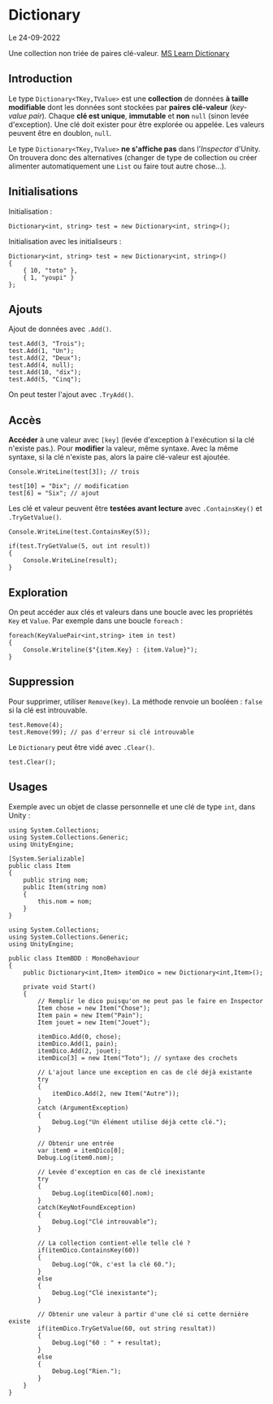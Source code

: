 # Dictionary

Le 24-09-2022

Une collection non triée de paires clé-valeur. [MS Learn Dictionary](https://learn.microsoft.com/en-us/dotnet/api/system.collections.generic.dictionary-2 "MS Learn Dictionary")

## Introduction

Le type `Dictionary<TKey,TValue>` est une **collection** de données **à taille modifiable** dont les données sont stockées par **paires clé-valeur** (*key-value pair*). Chaque **clé est unique**, **immutable** et **non** `null` (sinon levée d'exception). Une clé doit exister pour être explorée ou appelée. Les valeurs peuvent être en doublon, `null`.

Le type `Dictionary<TKey,TValue>` **ne s'affiche pas** dans l'*Inspector* d'Unity. On trouvera donc des alternatives (changer de type de collection ou créer alimenter automatiquement une `List` ou faire tout autre chose...).

## Initialisations

Initialisation :
```
Dictionary<int, string> test = new Dictionary<int, string>();
```

Initialisation avec les initialiseurs :
```
Dictionary<int, string> test = new Dictionary<int, string>()
{
	{ 10, "toto" },
	{ 1, "youpi" }	
};
```

## Ajouts

Ajout de données avec `.Add()`.
```
test.Add(3, "Trois");
test.Add(1, "Un");
test.Add(2, "Deux");
test.Add(4, null);
test.Add(10, "dix");
test.Add(5, "Cinq");
```

On peut tester l'ajout avec `.TryAdd()`.

## Accès 

**Accéder** à une valeur avec `[key]` (levée d'exception à l'exécution si la clé n'existe pas.). Pour **modifier** la valeur, même syntaxe. Avec la même syntaxe, si la clé n'existe pas, alors la paire clé-valeur est ajoutée.
```
Console.WriteLine(test[3]); // trois
```
```
test[10] = "Dix"; // modification
test[6] = "Six"; // ajout
```

Les clé et valeur peuvent être **testées avant lecture** avec `.ContainsKey()` et `.TryGetValue()`. 
```
Console.WriteLine(test.ContainsKey(5));

if(test.TryGetValue(5, out int result))
{
	Console.WriteLine(result);
}
```

## Exploration

On peut accéder aux clés et valeurs dans une boucle avec les propriétés `Key` et `Value`. Par exemple dans une boucle `foreach` :
```
foreach(KeyValuePair<int,string> item in test)
{
	Console.Writeline($"{item.Key} : {item.Value}");
}
```

## Suppression

Pour supprimer, utiliser `Remove(key)`. La méthode renvoie un booléen : `false` si la clé est introuvable.
```
test.Remove(4);
test.Remove(99); // pas d'erreur si clé introuvable
```

Le `Dictionary` peut être vidé avec `.Clear()`.
```
test.Clear();
```

## Usages

Exemple avec un objet de classe personnelle et une clé de type `int`, dans Unity :
```
using System.Collections;
using System.Collections.Generic;
using UnityEngine;
	
[System.Serializable]
public class Item
{
	public string nom;
	public Item(string nom)
	{
		this.nom = nom;
	}
}
```
```
using System.Collections;
using System.Collections.Generic;
using UnityEngine;
	
public class ItemBDD : MonoBehaviour
{
	public Dictionary<int,Item> itemDico = new Dictionary<int,Item>();
	
	private void Start()
	{
		// Remplir le dico puisqu'on ne peut pas le faire en Inspector
		Item chose = new Item("Chose");
		Item pain = new Item("Pain");
		Item jouet = new Item("Jouet");
	
		itemDico.Add(0, chose); 
		itemDico.Add(1, pain);
		itemDico.Add(2, jouet);
		itemDico[3] = new Item("Toto"); // syntaxe des crochets
	
		// L'ajout lance une exception en cas de clé déjà existante
		try
		{
			itemDico.Add(2, new Item("Autre"));
		}
		catch (ArgumentException)
		{
			Debug.Log("Un élément utilise déjà cette clé.");
		}
	
		// Obtenir une entrée 
		var item0 = itemDico[0];
		Debug.Log(item0.nom);

		// Levée d'exception en cas de clé inexistante
		try
		{
			Debug.Log(itemDico[60].nom);
		}
		catch(KeyNotFoundException)
		{
			Debug.Log("Clé introuvable");
		}
	
		// La collection contient-elle telle clé ?
		if(itemDico.ContainsKey(60))
		{
			Debug.Log("Ok, c'est la clé 60.");
		}
		else
		{
			Debug.Log("Clé inexistante");
		}
	
		// Obtenir une valeur à partir d'une clé si cette dernière existe
		if(itemDico.TryGetValue(60, out string resultat))
		{
			Debug.Log("60 : " + resultat);
		}
		else
		{
			Debug.Log("Rien.");
		}
	}
}
```
